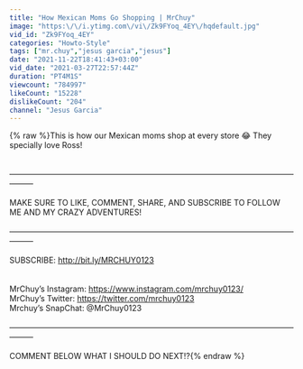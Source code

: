 ```yaml
---
title: "How Mexican Moms Go Shopping | MrChuy"
image: "https:\/\/i.ytimg.com\/vi\/Zk9FYoq_4EY\/hqdefault.jpg"
vid_id: "Zk9FYoq_4EY"
categories: "Howto-Style"
tags: ["mr.chuy","jesus garcia","jesus"]
date: "2021-11-22T18:41:43+03:00"
vid_date: "2021-03-27T22:57:44Z"
duration: "PT4M1S"
viewcount: "784997"
likeCount: "15228"
dislikeCount: "204"
channel: "Jesus Garcia"
---
```

{% raw %}This is how our Mexican moms shop at every store 😂 They specially love Ross! <br /><br /><br />———————————————————————————————————————<br /><br />MAKE SURE TO LIKE, COMMENT, SHARE, AND SUBSCRIBE TO FOLLOW ME AND MY CRAZY ADVENTURES!<br /><br />———————————————————————————————————————<br /><br />SUBSCRIBE: <a rel="nofollow" target="blank" href="http://bit.ly/MRCHUY0123​​​">http://bit.ly/MRCHUY0123​​​</a><br /><br /><br />MrChuy’s Instagram: <a rel="nofollow" target="blank" href="https://www.instagram.com/mrchuy0123/​​​">https://www.instagram.com/mrchuy0123/​​​</a><br />MrChuy’s Twitter: <a rel="nofollow" target="blank" href="https://twitter.com/mrchuy0123​​​">https://twitter.com/mrchuy0123​​​</a><br />Mrchuy’s SnapChat: @MrChuy0123<br /><br />———————————————————————————————————————<br /><br />COMMENT BELOW WHAT I SHOULD DO NEXT!?{% endraw %}
